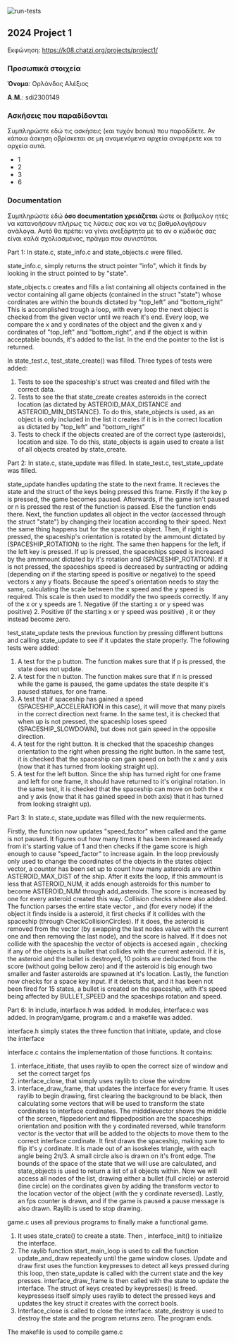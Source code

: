 ![run-tests](../../workflows/run-tests/badge.svg)

## 2024 Project 1

Εκφώνηση: https://k08.chatzi.org/projects/project1/


### Προσωπικά στοιχεία

__Όνομα__: Ορλάνδος Αλέξιος

__Α.Μ.__: sdi2300149

### Ασκήσεις που παραδίδονται

Συμπληρώστε εδώ τις ασκήσεις (και τυχόν bonus) που παραδίδετε. Αν κάποια άσκηση
οβρίσκεται σε μη αναμενόμενα αρχεία αναφέρετε και τα αρχεία αυτά.
- 1
- 2
- 3
- 6
### Documentation

Συμπληρώστε εδώ __όσο documentation χρειάζεται__ ώστε οι βαθμολογ
ητές να
κατανοήσουν πλήρως τις λύσεις σας και να τις βαθμολογήσουν ανάλογα. Αυτό θα
πρέπει να γίνει ανεξάρτητα με το αν ο κώδικάς σας είναι καλά σχολιασμένος,
πράγμα που συνιστάται.

Part 1:
In state.c, state_info.c and state_objects.c were filled.

state_info.c, simply returns the struct pointer "info", which it finds by looking in the struct pointed to by "state".

state_objects.c creates and fills a list containing all objects contained in the vector containing all game objects
(contained in the struct "state") whose cordinates are within the bounds dictated by "top_left" and "bottom_right"
This is accomplished trough a loop, with every loop the next object is checked from the given vector until we reach
it's end. Every loop, we compare the x and y cordinates of the object and the given x and y cordinates of "top_left" and 
"bottom_right", and if the object is within acceptable bounds, it's added to the list. In the end the pointer to the
list is returned.

In state_test.c, test_state_create() was filled. Three types of tests were added:
1. Tests to see the spaceship's struct was created and filled with the correct data. 
2. Tests to see the that state_create creates asteroids in the correct location
(as dictated by ASTEROID_MAX_DISTANCE and ASTEROID_MIN_DISTANCE). To do this, state_objects is used, as an object
is only included in the list it creates if it is in the correct location as dictated by "top_left" and "bottom_right"
3. Tests to check if the objects created are of the correct type (asteroids), location and size. To do this,
state_objects is again used to create a list of all objects created by state_create.

Part 2:
In state.c, state_update was filled. In state_test.c, test_state_update was filled.

state_update handles updating the state to the next frame. It recieves the state and the struct of the keys
being pressed this frame. Firstly if the key p is pressed, the game becomes paused. Afterwards, if the game
isn't paused or n is pressed the rest of the function is passed. Else the function ends there. Next, the 
function updates all object in the vector (accessed through the struct "state") by changing their location 
according to their speed. Next the same thing happens but for the spaceship object. Then, if right is pressed,
the spaceship's orientation is rotated by the ammount dictated by (SPACESHIP_ROTATION) to the right. The same
then happens for the left, if the left key is pressed. If up is pressed, the spaceships speed is increased by
the ammmount dictated by it's rotation and (SPACESHIP_ROTATION). If it is not pressed, the spaceships speed is
decreased by suntracting or adding (depending on if the starting speed is positive or negative) to the speed vectors
x any y floats. Because the speed's orientation needs to stay the same, calculating the scale between the x speed
and the y speed is required. This scale is then used to moddify the two speeds correctly. If any of the x or y
speeds are 1. Negative (if the starting x or y speed was positive) 2. Positive (if the starting x or y speed
was positive) , it or they instead become zero.

test_state_update tests the previous function by pressing different buttons and calling state_update to see if it
updates the state properly. The following tests were added: 
1. A test for the p button. The function makes sure that if p is pressed, the state does not update.
2. A test for the n button. The function makes sure that if n is pressed while the game is paused, the
game updates the state despite it's paused statues, for one frame.
3. A test that if spaceship has gained a speed (SPACESHIP_ACCELERATION in this case), it will move that many
pixels in the correct direction next frame. In the same test, it is checked that when up is not pressed, the
spaceship loses speed (SPACESHIP_SLOWDOWN), but does not gain speed in the opposite direction.
4. A test for the right button. It is checked that the spaceship changes orientation to the right when pressing
the right button. In the same test, it is checked that the spaceship can gain speed on both the x and y axis (now
that it has turned from looking straight up).
5. A test for the left button. Since the ship has turned right for one frame and left for one frame, it should
have returned to it's original rotation.  In the same test, it is checked that the spaceship can move on both the
x and y axis (now that it has gained speed in both axis)
that it has turned from looking straight up).

Part 3:
In state.c, state_update was filled with the new requierments.

Firstly, the function now updates "speed_factor" when called and the game is not paused. It figures out how many times
it has been increased already from it's starting value of 1 and then checks if the game score is high enough to cause
"speed_factor" to increase again. In the loop previously only used to change the coordinates of the objects in the states
object vector, a counter has been set up to count how many asteroids are within ASTEROID_MAX_DIST of the ship. After it 
exits the loop, if this ammount is less that ASTEROID_NUM, it adds enough asteroids for this number to become ASTEROID_NUM
through add_asteroids. The score is increased by one for every asteroid created this way. Collision checks where also 
added. The function parses the entire state vector , and (for every node) if the object it finds inside is a asteroid, it
first checks if it collides with the spaceship (through CheckCollisionCircles). If it does, the asteroid is removed from the
vector (by swapping the last nodes value with the current one and then removing the last node), and the score is halved. If 
it does not collide with the spaceship the vector of objects is accesed again , checking if any of the objects is a bullet
that collides with the current asteroid. If it is, the asteroid and the bullet is destroyed, 10 points are deducted from the
score (without going bellow zero) and if the asteroid is big enough two smaller and faster asteroids are spawned at it's location.
Lastly, the function now checks for a space key input. If it detects that, and it has been not been fired for 15 states, a bullet
is created on the spaceship, with it's speed being affected by BULLET_SPEED and the spaceships rotation and speed.

Part 6:
In include, interface.h was added.
In modules, interface.c was added.
In program/game, program.c and a makefile was added.

interface.h simply states the three function that initiate, update, and close the interface

interface.c contains the implementation of those functions. It contains:
1. interface_ititiate, that uses raylib to open the correct size of window and set the correct target fps
2. interface_close, that simply uses raylib to close the window
3. interface_draw_frame, that updates the interface for every frame. It uses raylib to begin drawing, first
clearing the background to be black, then calculating some vectors that will be used to transform the state
cordinates to interface cordinates. The midddlevector shows the middle of the screen, flippedorient and
flippedposition are the spaceships orientation and position with the y cordinated reversed, while transform
vector is the vector that will be added to the objects to move them to the correct interface cordinate.  It
first draws the spaceship, making sure to flip it's y cordinate. It is made out of an isoskeles triangle, with
each angle being 2π/3. A small circle also is drawn on it's front edge. The bounds of the space of the state
that we will use are calculated, and state_objects is used to return a list of all objects within. Now we will
access all nodes of the list, drawing either a bullet (full circle) or asteroid (line circle) on the cordinates
given by adding the transform vector to the location vector of the object (with the y cordinate reversed). Lastly,
an fps counter is drawn, and if the game is paused a pause message is also drawn. Raylib is used to stop drawing. 

game.c uses all previous programs to finally make a functional game.
1. It uses state_crate() to create a state. Then , interface_init() to initialize the interface.
2. The raylib function start_main_loop is used to call the function update_and_draw repeatedly until the game window closes.
Update and draw first uses the function keypresses to detect all keys pressed during this loop, then state_update is called
with the current state and the key presses. interface_draw_frame is then called with the state to update the interface. The
struct of keys created by keypresses() is freed. keypressess itself simply uses raylib to detect the pressed keys and updates
the key struct it creates with the correct bools.
3. Interface_close is called to close the interface. state_destroy is used to destroy the state and the program returns zero.
The program ends.

The makefile is used to compile game.c
